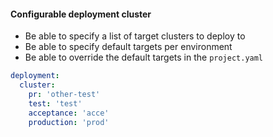 #### Configurable deployment cluster

- Be able to specify a list of target clusters to deploy to
- Be able to specify default targets per environment
- Be able to override the default targets in the `project.yaml`

```yaml
deployment:
  cluster:
    pr: 'other-test'
    test: 'test'
    acceptance: 'acce'
    production: 'prod'
```